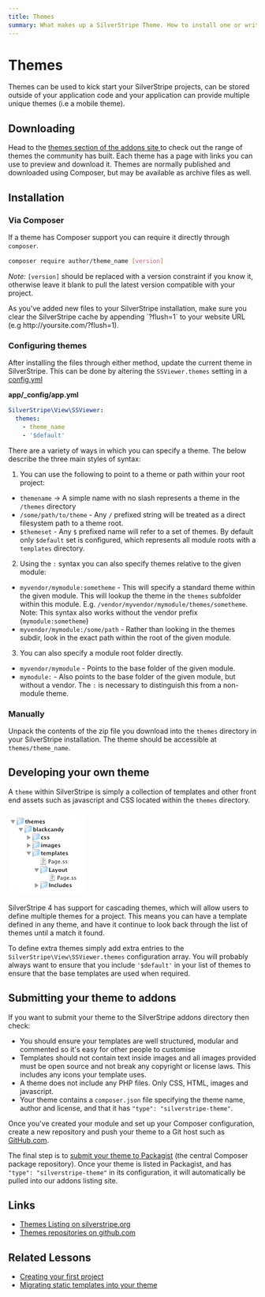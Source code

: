 ```yaml
---
title: Themes
summary: What makes up a SilverStripe Theme. How to install one or write your own theme. 
---
```


# Themes

Themes can be used to kick start your SilverStripe projects, can be stored outside of your application code and your
application can provide multiple unique themes (i.e a mobile theme).

## Downloading

Head to the [ themes section of the addons site ](http://addons.silverstripe.org/add-ons?search=&type=theme) to check out the range of themes the 
community has built. Each theme has a page with links you can use to preview and download it. Themes are normally published and downloaded using Composer,
but may be available as archive files as well.

## Installation

### Via Composer

If a theme has Composer support you can require it directly through `composer`.

```bash
composer require author/theme_name [version]
```

*Note:* `[version]` should be replaced with a version constraint if you know it, otherwise leave it blank to pull the latest version compatible with your project.

<div class="alert" markdown="1">
As you've added new files to your SilverStripe installation, make sure you clear the SilverStripe cache by appending
`?flush=1` to your website URL (e.g http://yoursite.com/?flush=1).
</div>

### Configuring themes

After installing the files through either method, update the current theme in SilverStripe. This can be done by 
altering the `SSViewer.themes` setting in a [config.yml](../configuration)

**app/_config/app.yml**

```yaml
SilverStripe\View\SSViewer:
  themes:
    - theme_name
    - '$default'
```

There are a variety of ways in which you can specify a theme. The below describe the three
main styles of syntax:

1. You can use the following to point to a theme or path within your root project:

  - `themename` -> A simple name with no slash represents a theme in the `/themes` directory
  - `/some/path/to/theme` - Any `/` prefixed string will be treated as a direct filesystem path to a theme root.
  - `$themeset` - Any `$` prefixed name will refer to a set of themes. By default only `$default` set is configured,
  which represents all module roots with a `templates` directory.

2. Using the `:` syntax you can also specify themes relative to the given module:

  - `myvendor/mymodule:sometheme` - This will specify a standard theme within the given module.
  This will lookup the theme in the `themes` subfolder within this module. E.g.
  `/vendor/myvendor/mymodule/themes/sometheme`.
  Note: This syntax also works without the vendor prefix (`mymodule:sometheme`)
  - `myvendor/mymodule:/some/path` - Rather than looking in the themes subdir, look in the
  exact path within the root of the given module.

3. You can also specify a module root folder directly. 

  - `myvendor/mymodule` - Points to the base folder of the given module.
  - `mymodule:` - Also points to the base folder of the given module, but without a vendor.
  The `:` is necessary to distinguish this from a non-module theme.

### Manually

Unpack the contents of the zip file you download into the `themes` directory in your SilverStripe installation. The
theme should be accessible at `themes/theme_name`.

## Developing your own theme

A `theme` within SilverStripe is simply a collection of templates and other front end assets such as javascript and CSS located within the `themes` directory. 

![themes:basicfiles.gif](../../_images/basicfiles.gif)

SilverStripe 4 has support for cascading themes, which will allow users to define multiple themes for a project. This means you can have a template defined in any theme, and have it continue to look back through the list of themes until a match it found.

To define extra themes simply add extra entries to the `SilverStripe\View\SSViewer.themes` configuration array. You will probably always want to ensure that you include `'$default'` in your list of themes to ensure that the base templates are used when required.

## Submitting your theme to addons

If you want to submit your theme to the SilverStripe addons directory then check:

* You should ensure your templates are well structured, modular and commented so it's easy for other people to customise 
* Templates should not contain text inside images and all images provided must be open source and not break any 
copyright or license laws. This includes any icons your template uses.
* A theme does not include any PHP files. Only CSS, HTML, images and javascript.
* Your theme contains a `composer.json` file specifying the theme name, author and license, and that it has `"type": "silverstripe-theme"`.

Once you've created your module and set up your Composer configuration, create a new repository and push your theme to a Git host such as [GitHub.com](https://github.com). 

The final step is to [submit your theme to Packagist](https://packagist.org/about#how-to-submit-packages) (the central Composer package repository). Once your theme is listed in Packagist, and has `"type": "silverstripe-theme"` in its configuration, it will automatically be pulled into our addons listing site.

## Links

 * [Themes Listing on silverstripe.org](http://addons.silverstripe.org/add-ons?search=&type=theme)
 * [Themes repositories on github.com](http://github.com/silverstripe-themes)

## Related Lessons
* [Creating your first project](https://www.silverstripe.org/learn/lessons/v4/creating-your-first-project)
* [Migrating static templates into your theme](https://www.silverstripe.org/learn/lessons/v4/migrating-static-templates-into-your-theme-1)

